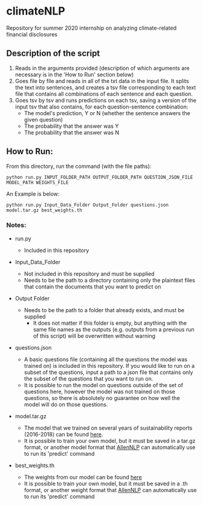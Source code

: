 # climateNLP
Repository for summer 2020 internship on analyzing climate-related financial disclosures

## Description of the script
1. Reads in the arguments provided (description of which arguments are necessary is in the 'How to Run' section below)
2. Goes file by file and reads in all of the txt data in the input file. It splits the text into sentences, and creates a tsv file corresponding to each text file that contains all combinations of each sentence and each question. 
3. Goes tsv by tsv and runs predictions on each tsv, saving a version of the input tsv that also contains, for each question-sentence combination:
    - The model's prediction, Y or N (whether the sentence answers the given question)
    - The probability that the answer was Y
    - The probability that the answer was N

## How to Run:
From this directory, run the command (with the file paths):

<pre><code>python run.py INPUT_FOLDER_PATH OUTPUT_FOLDER_PATH QUESTION_JSON_FILE MODEL_PATH WEIGHTS_FILE</code></pre>


An Example is below:

<pre><code>python run.py Input_Data_Folder Output_Folder questions.json model.tar.gz best_weights.th</code></pre>

### Notes: 

- run.py
    - Included in this repository

- Input_Data_Folder
    - Not included in this repository and must be supplied
    - Needs to be the path to a directory containing only the plaintext files that contain the documents that you want to predict on
  
- Output Folder
    - Needs to be the path to a folder that already exists, and must be supplied
        - It does not matter if this folder is empty, but anything with the same file names as the outputs (e.g. outputs from a previous run of this script) will be overwritten without warning
  
- questions.json
    - A basic questions file (containing all the questions the model was trained on) is included in this repository. If you would like to run on a subset of the questions, input a path to a json file that contains only the subset of the questions that you want to run on. 
    - It is possible to run the model on questions outside of the set of questions here, however the model was not trained on those questions, so there is absolutely no guarantee on how well the model will do on those questions.

- model.tar.gz
    - The model that we trained on several years of sustainability reports (2016-2018) can be found [here](https://drive.google.com/file/d/1nRlMtx4X2LeIgmOHlzco9-ZcfwtKVwbH/view?usp=sharing).
    - It is possible to train your own model, but it must be saved in a tar.gz format, or another model format that [AllenNLP](https://github.com/allenai/allennlp) can automatically use to run its 'predict' command
 
- best_weights.th
    - The weights from our model can be found [here](https://drive.google.com/file/d/1xHVi70SOdIWsG0lWBtwOlWpK3N4XHnbk/view?usp=sharing)
    - It is possible to train your own model, but it must be saved in a .th format, or another weight format that [AllenNLP](https://github.com/allenai/allennlp) can automatically use to run its 'predict' command





